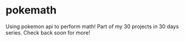 # pokemath
Using pokemon api to perform math!
Part of my 30 projects in 30 days series. Check back soon for more!
